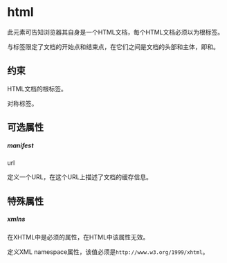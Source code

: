 # html

此元素可告知浏览器其自身是一个HTML文档，每个HTML文档必须以<html>为根标签。

<html>与</html>标签限定了文档的开始点和结束点，在它们之间是文档的头部和主体，即<head>和<body>。

## 约束

HTML文档的根标签。

对称标签。

## 可选属性

##### manifest

url

定义一个URL，在这个URL上描述了文档的缓存信息。

## 特殊属性

##### xmlns	

在XHTML中是必须的属性，在HTML中该属性无效。

定义XML namespace属性，该值必须是`http://www.w3.org/1999/xhtml`。